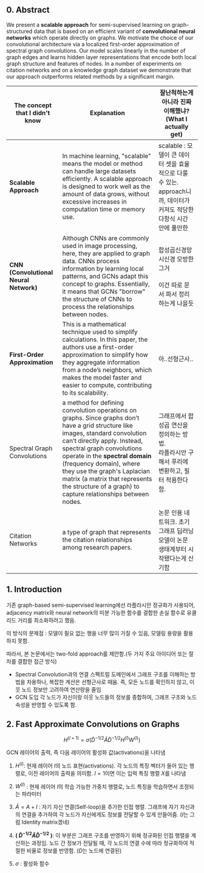 ## 0. Abstract

We present a **scalable approach** for semi-supervised learning on graph- structured data that is based on an efficient variant of **convolutional neural networks** which operate directly on graphs. We motivate the choice of our convolutional architecture via a localized first-order approximation of spectral graph convolutions. Our model scales linearly in the number of graph edges and learns hidden layer representations that encode both local graph structure and features of nodes. In a number of experiments on citation networks and on a knowledge graph dataset we demonstrate that our approach outperforms related methods by a significant margin.



| The concept that I didn't know         | Explanation                                                                                                                                                                                                                                                                                                                                                                                  | 잘난척하는게 아니라 진짜 이해했냐?(What I actually get)                                         |
| -------------------------------------- | -------------------------------------------------------------------------------------------------------------------------------------------------------------------------------------------------------------------------------------------------------------------------------------------------------------------------------------------------------------------------------------------- | -------------------------------------------------------------------------------- |
| **Scalable Approach**                  | In machine learning, "scalable" means the model or method can handle large datasets efficiently. A scalable approach is designed to work well as the amount of data grows, without excessive increases in computation time or memory use.                                                                                                                                                    | scalable : 모델이 큰 데이터 셋을 효율적으로 다룰 수 있는.<br>approach니까, 데이터가 커져도 적당한 다항식 시간 안에 풀만한 |
| **CNN (Convolutional Neural Network)** | Although CNNs are commonly used in image processing, here, they are applied to graph data. CNNs process information by learning local patterns, and GCNs adapt this concept to graphs. Essentially, it means that GCNs "borrow" the structure of CNNs to process the relationships between nodes.                                                                                            | 합성곱신경망<br>시신경 모방한 그거<br><br>이건 따로 문서 파서 정리하는게 나을듯                                |
| **First-Order Approximation**          | This is a mathematical technique used to simplify calculations. In this paper, the authors use a first-order approximation to simplify how they aggregate information from a node’s neighbors, which makes the model faster and easier to compute, contributing to its scalability.                                                                                                          | 아..선형근사..                                                                        |
| Spectral Graph Convolutions            | a method for defining convolution operations on graphs. Since graphs don’t have a grid structure like images, standard convolution can’t directly apply. Instead, spectral graph convolutions operate in the **spectral domain** (frequency domain), where they use the graph's Laplacian matrix (a matrix that represents the structure of a graph) to capture relationships between nodes. | 그래프에서 합성곱 연산을 정의하는 방법.<br>라플라시안 구해서 푸리에 변환하고, 필터 적용한다함.                          |
| Citation Networks                      | a type of graph that represents the citation relationships among research papers.                                                                                                                                                                                                                                                                                                            | 논문 인용 네트워크. 초기 그래프 딥러닝 모델이 논문 생태계부터 시작됐다는게 신기함                                   |

## 1. Introduction
기존 graph-based semi-supervised learning에선 라플라시안 정규화가 사용되어, adjacency matrix와 neural network의 미분 가능한 함수를 결합한 손실 함수로 유클리드 거리를 최소화하려고 했음.

이 방식의 문제점 : 모델이 필요 없는 행을 너무 많이 가질 수 있음, 모델링 용량을 활용하지 못함.

따라서, 본 논문에서는 two-fold approach를 제안함.(두 가지 주요 아이디어 또는 절차를 결합한 접근 방식)

- Spectral Convolution과의 연결
  스펙트럴 도메인에서 그래프 구조를 이해하는 방법을 차용하나, 복잡한 계산은 선형근사로 때움. 즉, 모든 노드를 확인하지 않고, 이웃 노드 정보만 고려하여 연산량을 줄임
- GCN 도입
  각 노드가 자신이랑 이웃 노드들의 정보를 종합하여, 그래프 구조와 노드 속성을 반영할 수 있도록 함.

## 2. Fast Approximate Convolutions on Graphs

$$H^{(l+1)} = \sigma\left( \tilde{D}^{-1/2} \tilde{A} \tilde{D}^{-1/2} H^{(l)} W^{(l)} \right)$$

GCN 레이어의 출력, 즉 다음 레이어의 활성화 값(activations)을 나타냄

1. $H^{(l)}$: 현재 레이어 $l$의 노드 표현(activations). 각 노드의 특징 벡터가 들어 있는 행렬로, 이전 레이어의 출력을 의미함. $l=1$이면 이는 입력 특징 행렬 $X$를 나타냄
   
2. $W^{(l)}$ : 현재 레이어 $l$의 학습 가능한 가중치 행렬로, 노드 특징을 학습하면서 조정되는 파라미터

3. $\tilde{A} = A + I$ : 자기 자신 연결(Self-loop)을 추가한 인접 행렬. 그래프에 자기 자신과의 연결을 추가하여 각 노드가 자신에게도 정보를 전달할 수 있게 만들어줌.
   ($I$는 그럼 Identity matrix겠네)

5. **\( $\tilde{D}^{-1/2} \tilde{A} \tilde{D}^{-1/2}$ \)**: 이 부분은 그래프 구조를 반영하기 위해 정규화된 인접 행렬을 계산하는 과정임. 노드 간 정보가 전달될 때, 각 노드의 연결 수에 따라 정규화하여 적절한 비율로 정보를 반영함. ($D$는 노드에 연결된)

6. $\sigma$ : 활성화 함수
